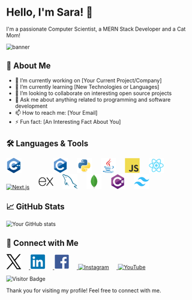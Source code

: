 # Hello, I'm Sara! 👋
I'm a passionate Computer Scientist, a MERN Stack Developer and a Cat Mom!

![banner](https://github.com/sarahahmadmalik/sarahahmadmalik/assets/112407915/8f74f95d-fc3f-45f9-b1db-92f40fe1f825)

## 🌟 About Me
- 🔭 I’m currently working on [Your Current Project/Company]
- 🌱 I’m currently learning [New Technologies or Languages]
- 👯 I’m looking to collaborate on interesting open source projects
- 💬 Ask me about anything related to programming and software development
- 📫 How to reach me: [Your Email]
- ⚡ Fun fact: [An Interesting Fact About You]

## 🛠️ Languages & Tools

<p align="left">
  <a href="https://en.cppreference.com/w/"><img src="https://raw.githubusercontent.com/devicons/devicon/master/icons/cplusplus/cplusplus-original.svg" alt="C++" width="40" height="40" style="margin-right: 80px;"/></a>
  <a href="https://en.wikipedia.org/wiki/C_(programming_language)"><img src="https://raw.githubusercontent.com/devicons/devicon/master/icons/c/c-original.svg" alt="C" width="40" height="40" style="margin-right: 20px;"/></a>
  <a href="https://www.python.org/"><img src="https://raw.githubusercontent.com/devicons/devicon/master/icons/python/python-original.svg" alt="Python" width="40" height="40" style="margin-right: 20px;"/></a>
  <a href="https://www.oracle.com/java/"><img src="https://raw.githubusercontent.com/devicons/devicon/master/icons/java/java-original.svg" alt="Java" width="40" height="40" style="margin-right: 20px;"/></a>
  <a href="https://developer.mozilla.org/en-US/docs/Web/JavaScript"><img src="https://raw.githubusercontent.com/devicons/devicon/master/icons/javascript/javascript-original.svg" alt="JavaScript" width="40" height="40" style="margin-right: 20px;"/></a>
  <a href="https://reactjs.org/"><img src="https://raw.githubusercontent.com/devicons/devicon/master/icons/react/react-original.svg" alt="React" width="40" height="40" style="margin-right: 20px;"/></a>
  <a href="https://nextjs.org/"><img src="https://cdn.worldvectorlogo.com/logos/nextjs-2.svg" alt="Next.js" width="40" height="40" style="margin-right: 20px;"/></a>
  <a href="https://expressjs.com/"><img src="https://raw.githubusercontent.com/devicons/devicon/master/icons/express/express-original.svg" alt="Express.js" width="40" height="40" style="margin-right: 20px;"/></a>
  <a href="https://www.mysql.com/"><img src="https://raw.githubusercontent.com/devicons/devicon/master/icons/mysql/mysql-original.svg" alt="MySQL" width="40" height="40" style="margin-right: 20px;"/></a>
  <a href="https://www.mongodb.com/"><img src="https://raw.githubusercontent.com/devicons/devicon/master/icons/mongodb/mongodb-original.svg" alt="MongoDB" width="40" height="40" style="margin-right: 20px;"/></a>
  <a href="https://learn.microsoft.com/en-us/dotnet/csharp/"><img src="https://raw.githubusercontent.com/devicons/devicon/master/icons/csharp/csharp-original.svg" alt="C#" width="40" height="40" style="margin-right: 20px;"/></a>
  <a href="https://tailwindcss.com/"><img src="https://raw.githubusercontent.com/devicons/devicon/master/icons/tailwindcss/tailwindcss-original.svg" alt="Tailwind CSS" width="40" height="40" style="margin-right: 20px;"/></a>
</p>

## 📈 GitHub Stats

![Your GitHub stats](https://github-readme-stats.vercel.app/api?username=sarahahmadmalik&show_icons=true&theme=radical)

## 🔗 Connect with Me

<p align="left">
  <a href="https://twitter.com/yourusername">
    <img src="https://raw.githubusercontent.com/devicons/devicon/master/icons/twitter/twitter-original.svg" alt="Twitter" width="40" height="40" style="margin-right: 20px;"/>
  </a>
  <a href="https://www.linkedin.com/in/yourusername">
    <img src="https://raw.githubusercontent.com/devicons/devicon/master/icons/linkedin/linkedin-original.svg" alt="LinkedIn" width="40" height="40" style="margin-right: 20px;"/>
  </a>
  <a href="https://www.facebook.com/yourusername">
    <img src="https://raw.githubusercontent.com/devicons/devicon/master/icons/facebook/facebook-original.svg" alt="Facebook" width="40" height="40" style="margin-right: 20px;"/>
  </a>
  <a href="https://www.instagram.com/yourusername">
    <img src="https://raw.githubusercontent.com/devicons/devicon/master/icons/instagram/instagram-original.svg" alt="Instagram" width="40" height="40" style="margin-right: 20px;"/>
  </a>
  <a href="https://www.youtube.com/c/yourusername">
    <img src="https://raw.githubusercontent.com/devicons/devicon/master/icons/youtube/youtube-original.svg" alt="YouTube" width="40" height="40" style="margin-right: 20px;"/>
  </a>
</p>

![Visitor Badge](https://visitor-badge.laobi.icu/badge?page_id=yourusername.yourusername)

Thank you for visiting my profile! Feel free to connect with me.
